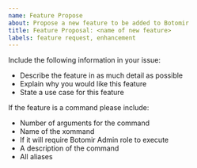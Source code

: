 ```yaml
---
name: Feature Propose
about: Propose a new feature to be added to Botomir
title: Feature Proposal: <name of new feature>
labels: feature request, enhancement
---
```


Include the following information in your issue:
- Describe the feature in as much detail as possible
- Explain why you would like this feature
- State a use case for this feature

If the feature is a command please include:
- Number of arguments for the command
- Name of the xommand
- If it will require Botomir Admin role to execute
- A description of the command
- All aliases
